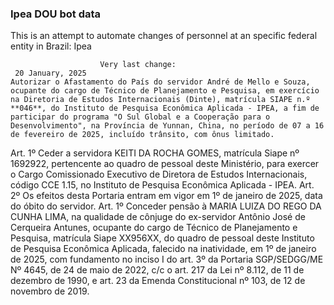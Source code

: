  ### Ipea DOU bot data
 This is an attempt to automate changes of personnel at an specific federal entity in Brazil: Ipea
 
                        Very last change: 
 	 20 January, 2025
	Autorizar o Afastamento do País do servidor André de Mello e Souza, ocupante do cargo de Técnico de Planejamento e Pesquisa, em exercício na Diretoria de Estudos Internacionais (Dinte), matrícula SIAPE n.º **046**, do Instituto de Pesquisa Econômica Aplicada - IPEA, a fim de participar do programa "O Sul Global e a Cooperação para o Desenvolvimento", na Província de Yunnan, China, no período de 07 a 16 de fevereiro de 2025, incluído trânsito, com ônus limitado.
Art. 1º Ceder a servidora KEITI DA ROCHA GOMES, matrícula Siape nº 1692922, pertencente ao quadro de pessoal deste Ministério, para exercer o Cargo Comissionado Executivo de Diretora de Estudos Internacionais, código CCE 1.15, no Instituto de Pesquisa Econômica Aplicada - IPEA.
Art. 2º Os efeitos desta Portaria entram em vigor em 1º de janeiro de 2025, data do óbito do servidor.
Art. 1º Conceder pensão à MARIA LUIZA DO REGO DA CUNHA LIMA, na qualidade de cônjuge do ex-servidor Antônio José de Cerqueira Antunes, ocupante do cargo de Técnico de Planejamento e Pesquisa, matrícula Siape XX956XX, do quadro de pessoal deste Instituto de Pesquisa Econômica Aplicada, falecido na inatividade, em 1º de janeiro de 2025, com fundamento no inciso I do art. 3º da Portaria SGP/SEDGG/ME Nº 4645, de 24 de maio de 2022, c/c o art. 217 da Lei nº 8.112, de 11 de dezembro de 1990, e art. 23 da Emenda Constitucional nº 103, de 12 de novembro de 2019.
